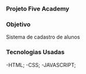 ### Projeto Five Academy 

### Objetivo
Sistema de cadastro de alunos

### Tecnologias Usadas

-HTML;
-CSS;
-JAVASCRIPT;

